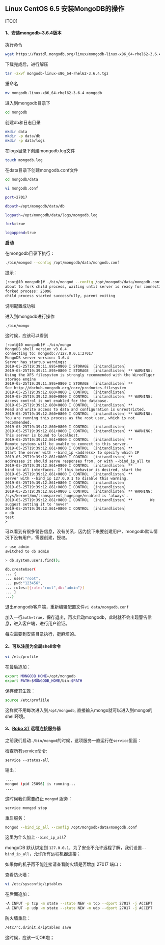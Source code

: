 ## Linux CentOS 6.5 安装MongoDB的操作

[TOC]

#### **1、安装mongodb-3.6.4版本**

执行命令

```bash
wget https://fastdl.mongodb.org/linux/mongodb-linux-x86_64-rhel62-3.6.4.tgz
```

下载完成后，进行解压

```bash
tar -zxvf mongodb-linux-x86_64-rhel62-3.6.4.tgz
```

重命名

```bash
mv mongodb-linux-x86_64-rhel62-3.6.4 mongodb
```

进入到mongodb目录下

```bash
cd mongodb
```

创建db和日志目录

```bash
mkdir data
mkdir -p data/db
mkdir -p data/logs
```

在logs目录下创建mongodb.log文件

```bash
touch mongodb.log
```

在data目录下创建mongodb.conf文件

```bash
cd mongodb/data
```

```bash
vi mongodb.conf
```

```bash
port=27017

dbpath=/opt/mongodb/data/db

logpath=/opt/mongodb/data/logs/mongodb.log

fork=true

logappend=true

```

**启动**

在mongodb目录下执行：

```bash
./bin/mongod --config /opt/mongodb/data/mongodb.conf
```

提示：

```bash
[root@10 mongodb]# ./bin/mongod --config /opt/mongodb/data/mongodb.conf
about to fork child process, waiting until server is ready for connections.
forked process: 25096
child process started successfully, parent exiting
```

说明配置成功啦

进入到mongodb进行操作

```bash
./bin/mongo
```

这时候，应该可以看到

```
[root@10 mongodb]# ./bin/mongo
MongoDB shell version v3.6.4
connecting to: mongodb://127.0.0.1:27017
MongoDB server version: 3.6.4
Server has startup warnings: 
2019-05-25T19:39:11.895+0800 I STORAGE  [initandlisten] 
2019-05-25T19:39:11.895+0800 I STORAGE  [initandlisten] ** WARNING: Using the XFS filesystem is strongly recommended with the WiredTiger storage engine
2019-05-25T19:39:11.895+0800 I STORAGE  [initandlisten] **          See http://dochub.mongodb.org/core/prodnotes-filesystem
2019-05-25T19:39:12.860+0800 I CONTROL  [initandlisten] 
2019-05-25T19:39:12.860+0800 I CONTROL  [initandlisten] ** WARNING: Access control is not enabled for the database.
2019-05-25T19:39:12.860+0800 I CONTROL  [initandlisten] **          Read and write access to data and configuration is unrestricted.
2019-05-25T19:39:12.860+0800 I CONTROL  [initandlisten] ** WARNING: You are running this process as the root user, which is not recommended.
2019-05-25T19:39:12.860+0800 I CONTROL  [initandlisten] 
2019-05-25T19:39:12.861+0800 I CONTROL  [initandlisten] ** WARNING: This server is bound to localhost.
2019-05-25T19:39:12.861+0800 I CONTROL  [initandlisten] **          Remote systems will be unable to connect to this server. 
2019-05-25T19:39:12.861+0800 I CONTROL  [initandlisten] **          Start the server with --bind_ip <address> to specify which IP 
2019-05-25T19:39:12.861+0800 I CONTROL  [initandlisten] **          addresses it should serve responses from, or with --bind_ip_all to
2019-05-25T19:39:12.861+0800 I CONTROL  [initandlisten] **          bind to all interfaces. If this behavior is desired, start the
2019-05-25T19:39:12.861+0800 I CONTROL  [initandlisten] **          server with --bind_ip 127.0.0.1 to disable this warning.
2019-05-25T19:39:12.861+0800 I CONTROL  [initandlisten] 
2019-05-25T19:39:12.861+0800 I CONTROL  [initandlisten] 
2019-05-25T19:39:12.861+0800 I CONTROL  [initandlisten] ** WARNING: /sys/kernel/mm/transparent_hugepage/enabled is 'always'.
2019-05-25T19:39:12.861+0800 I CONTROL  [initandlisten] **        We suggest setting it to 'never'
2019-05-25T19:39:12.861+0800 I CONTROL  [initandlisten] 
> db
test
> 
```

可以看到有很多警告信息，没有关系，因为接下来要创建用户，mongodb默认情况下没有用户，需要创建，授权。

```bash
> use admin
switched to db admin
```

```bash
> db.system.users.find();
```

```bash
db.createUser(
... {
... user:"root",
... pwd:"123456",
... roles:[{role:"root",db:"admin"}]
... }
...)
```

退出mongodb客户端，重新编辑配置文件`vi data/mongodb.conf`

加入一行`auth=true`，保存退出，再次启动mongodb，此时就不会出现警告信息，进入客户端，进行用户验证。

每次需要到安装目录执行，挺麻烦的。

#### **2、可以注册为全局shell命令**

```bash
vi /etc/profile
```

在最后追加：

```bash
export MONGODB_HOME=/opt/mongodb
export PATH=$MONGODB_HOME/bin:$PATH
```

保存使其生效：

```bash
source /etc/profiile
```

这样就不用每次进入到`/opt/mongodb`, 直接输入mongo就可以进入到mongo的shell环境。

#### **3、[Robo 3T](https://robomongo.org/) 远程连接服务器**

之前我们启动`./bin/mongod`的时候，这项服务一直运行在`service`里面：

检查所有service命令:

```
service --status-all
```

输出：

```bash
....
mongod (pid 25096) is running...
....
```

这时候我们需要终止 `mongod` 服务：

```bash
service mongod stop
```

重启服务：

```bash
mongod --bind_ip_all --config /opt/mongodb/data/mongodb.conf
```

这里为什么加上`--bind_ip_all`?

mongoDB 默认绑定到 `127.0.0.1`，为了安全不允许远程了解，我们设置`--bind_ip_all`，允许所有远程机器连接；

如果你的机子再不能连接请查看防火墙是否增加 27017 端口：

查看防火墙：

```bash
vi /etc/sysconfig/iptables
```

在后面追加：

```bash
-A INPUT -p tcp -m state --state NEW -m tcp --dport 27017 -j ACCEPT
-A INPUT -p udp -m state --state NEW -m udp --dport 27017 -j ACCEPT
```

防火墙重启：

```bash
/etc/rc.d/init.d/iptables save
```

这时候，应该一切OK啦；

